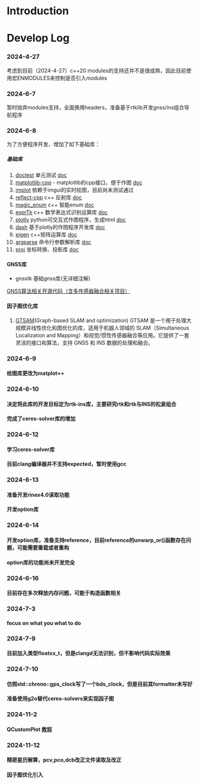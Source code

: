 # Introduction


# Develop Log
### 2024-4-27
考虑到目前（2024-4-27）c++20 modules的支持还并不是很成熟，因此目前使用宏ENMODULES来控制是否引入modules

### 2024-6-7
暂时抛弃modules支持，全面换用headers，准备基于rtklib开发gnss/ins组合导航程序

### 2024-6-8
为了方便程序开发，增加了如下基础库：

##### 基础库
1. [doctest](https://github.com/doctest/doctest)  单元测试 [doc](https://github.com/doctest/doctest/blob/master/doc/markdown/tutorial.md)
2. [matplotlib-cpp](https://github.com/lava/matplotlib-cpp) - matplotlib的cpp接口，便于作图 [doc](https://github.com/lava/matplotlib-cpp)
3. [implot](https://github.com/epezent/implot) 依赖于imgui的实时绘图，目前尚未测试通过
4. [reflect-cpp](https://github.com/getml/reflect-cpp) c++ 反射库 [doc](https://github.com/getml/reflect-cpp?tab=readme-ov-file#simple-example)
5. [magic_enum](https://github.com/Neargye/magic_enum) c++ 智能enum [doc](https://github.com/Neargye/magic_enum/blob/master/doc/reference.md)
6. [exprTk](https://github.com/ArashPartow/exprtk) c++ 数学表达式识别运算库 [doc](https://github.com/ArashPartow/exprtk/blob/master/readme.txt)
7. [plotly](https://github.com/plotly/plotly.py)  python可交互式作图程序，生成html [doc](https://plotly.com/python/)
8. [dash](https://github.com/plotly/dash) 基于plotly的作图程序开发库 [doc](https://dash.plotly.com/layout)
9. [eigen](https://eigen.tuxfamily.org/index.php?title=Main_Page) c++矩阵运算库 [doc](https://github.com/qixianyu-buaa/EigenChineseDocument?tab=readme-ov-file)
10. [argparse](https://github.com/p-ranav/argparse) 命令行参数解析库 [doc](https://github.com/p-ranav/argparse/blob/master/README.md)
11. [proj](https://github.com/OSGeo/PROJ?tab=readme-ov-file) 坐标转换、投影库 [doc](https://proj.org/en/9.4/download.html)


#### GNSS库
- gnsstk 基础gnss库(无详细注解)

[GNSS算法相关开源代码（含多传感器融合相关项目）](https://blog.csdn.net/dong20081991/article/details/128487851)

#### 因子图优化库
1. [GTSAM](https://github.com/borglab/gtsam?tab=readme-ov-file)(Graph-based SLAM and optimization)
GTSAM 是一个用于处理大规模非线性优化和图优化的库，适用于机器人领域的 SLAM（Simultaneous Localization and Mapping）和视觉/惯性传感器融合等应用。它提供了一套灵活的接口和算法，支持 GNSS 和 INS 数据的处理和融合。 


### 2024-6-9
#### 绘图库更改为matplot++


### 2024-6-10
#### 决定将此库的开发目标定为rtk-ins库，主要研究rtk和rtk与INS的松紧组合
#### 完成了ceres-solver库的增加


### 2024-6-12
#### 学习ceres-solver库
#### 目前clang编译器并不支持expected，暂时使用gcc

### 2024-6-13
#### 准备开发rinex4.0读取功能
#### 开发option库

### 2024-6-14
#### 开发option库，准备支持reference，目前reference的unwarp_or()函数存在问题，可能需要重载或者重构
#### option库的功能尚未开发完全

### 2024-6-16
#### 目前存在多次释放内存问题，可能于构造函数相关


### 2024-7-3
#### focus on what you what to do

### 2024-7-9
#### 目前加入类型floatxx_t，但是clangd无法识别，但不影响代码实际效果

### 2024-7-10
#### 仿照std::chrono::gps_clock写了一个bds_clock，但是目前其formatter未写好
#### 准备使用g2o替代ceres-solvers来实现因子图


### 2024-11-2
#### QCustomPlot [教程](https://lancelot-yagami.github.io/QCustomPlot-Manual/#/README)

### 2024-11-12
#### 精密星历解算，pcv,pco,dcb改正文件读取及改正
#### 因子图优化引入


